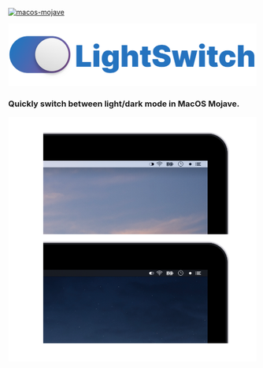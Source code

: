 [![macos-mojave](https://img.shields.io/badge/macos-mojave-brightgreen.svg)](https://www.apple.com/lae/macos/mojave)

![LightSwitch](https://raw.githubusercontent.com/Furbee/LightSwitch/master/Resources/LightSwitch-header.png)
### Quickly switch between light/dark mode in MacOS Mojave. 


![LightSwitch](https://raw.githubusercontent.com/Furbee/LightSwitch/master/Resources/LightSwitch.png)
